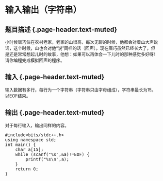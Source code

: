# 输入输出（字符串）

## 题目描述 {.page-header.text-muted}

<div class="content">
  小时候唐巧住在农村老家，老家的山很高，每次无聊的时候，他都会对着山大声说话，这个时候，山也会对他“说”同样的话（回声）。现在唐巧虽然已经长大了，但是还是常常想起儿时的故事，他想：如果可以再体会一下儿时的那种感觉多好呀!<br /> 请你编程完成模拟回声的程序。
</div>

## 输入 {.page-header.text-muted}

<div class="content">
  输入数据有多行，每行为一个字符串（字符串只由字母组成），字符串最长为15。以EOF结束。
</div>

## 输出 {.page-header.text-muted}

<div class="content">
  对于每行输入，输出同样的内容。
</div>

<pre class="EnlighterJSRAW" data-enlighter-language="c">#include&lt;bits/stdc++.h&gt;
using namespace std;
int main() {
    char a[15];
    while (scanf("%s",&a)!=EOF) {
        printf("%s\n",a);
    }
    return 0;
}</pre>

&nbsp;
